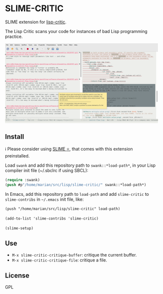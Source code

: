 # SLIME-CRITIC

SLIME extension for [lisp-critic](https://github.com/g000001/lisp-critic "lisp-critic").

The Lisp Critic scans your code for instances of bad Lisp programming practice. 

![screenshot](screenshot.png "screenshot")

## Install

ℹ️ Please consider using [SLIME :star:](https://github.com/mmontone/slime-star), that comes with this extension preinstalled.

Load `swank` and add this repository path to `swank::*load-path*`, in your Lisp compiler init file (~/.sbclrc if using SBCL):

```lisp
(require :swank)
(push #p"/home/marian/src/lisp/slime-critic/" swank::*load-path*)
```

In Emacs, add this repository path to `load-path` and add `slime-critic` to `slime-contribs` in `~/.emacs` init file, like:

```
(push "/home/marian/src/lisp/slime-critic" load-path)

(add-to-list 'slime-contribs 'slime-critic)

(slime-setup)
```

## Use

- `M-x slime-critic-critique-buffer`: critique the current buffer.
- `M-x slime-critic-critique-file`: critique a file.

## License

GPL
